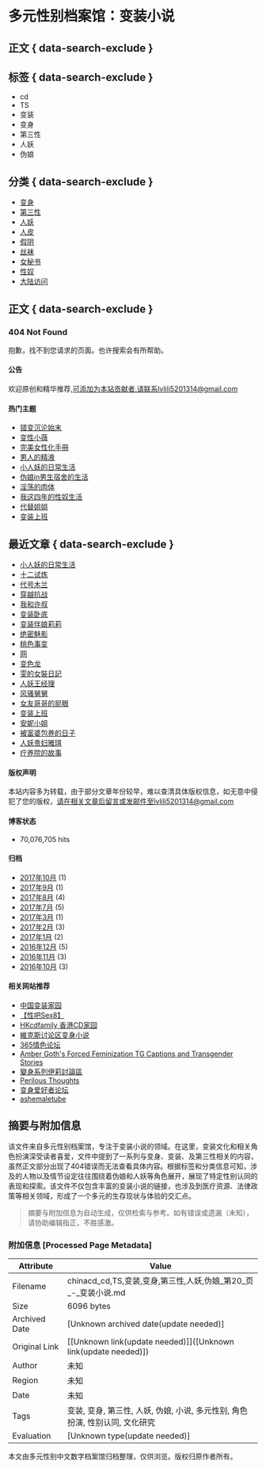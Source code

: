# 多元性别档案馆：变装小说

## 正文 { data-search-exclude }


## 标签 { data-search-exclude }
- cd
- TS
- 变装
- 变身
- 第三性
- 人妖
- 伪娘

## 分类 { data-search-exclude }
- [变身](https://chinacd.wordpress.com/category/%e5%8f%98%e8%ba%ab/)
- [第三性](https://chinacd.wordpress.com/category/%e7%ac%ac%e4%b8%89%e6%80%a7/)
- [人妖](https://chinacd.wordpress.com/category/%e4%ba%ba%e5%a6%96/)
- [人皮](https://chinacd.wordpress.com/category/%e4%ba%ba%e7%9a%ae/)
- [假阴](https://chinacd.wordpress.com/tag/%e5%81%87%e9%98%b4/)
- [丝袜](https://chinacd.wordpress.com/tag/%e4%b8%9d%e8%a2%9c/)
- [女秘书](https://chinacd.wordpress.com/tag/%e5%a5%b3%e7%a7%98%e4%b9%a6/)
- [性奴](https://chinacd.wordpress.com/tag/%e6%80%a7%e5%a5%b4/)
- [大陆访问](https://chinacd.wordpress.com/kexueshangwang/)

## 正文 { data-search-exclude }
### 404 Not Found

抱歉，找不到您请求的页面。也许搜索会有所帮助。

#### 公告
欢迎原创和精华推荐,可添加为本站贡献者.请联系lvlili5201314@gmail.com

#### 热门主题
- [错变沉沦始末](https://chinacd.wordpress.com/2016/05/04/%e9%94%99%e5%8f%98%e6%b2%89%e6%b2%a6%e5%a7%8b%e6%9c%ab/)
- [变性小薇](https://chinacd.wordpress.com/2013/01/05/%e5%8f%98%e6%80%a7%e5%b0%8f%e8%96%87/)
- [完美女性化手冊](https://chinacd.wordpress.com/2013/04/08/%e5%ae%8c%e7%be%8e%e5%a5%b3%e6%80%a7%e5%8c%96%e6%89%8b%e5%86%8a/)
- [男人的精液](https://chinacd.wordpress.com/2016/10/09/%e7%94%b7%e4%ba%ba%e7%9a%84%e7%b2%BE%e6%b6%b2/)
- [小人妖的日常生活](https://chinacd.wordpress.com/2017/10/09/%e5%b0%8f%e4%ba%ba%e5%a6%96%e7%9a%84%e6%97%a5%e5%b8%b8%e7%94%9f%e6%b4%bb/)
- [伪娘in男生宿舍的生活](https://chinacd.wordpress.com/2011/06/15/%e4%bc%aa%e5%a8%98in%e7%94%b7%e7%94%9f%e5%ae%bf%e8%88%8d%e7%9a%84%e7%94%9f%e6%b4%bb/)
- [淫荡的肉体](https://chinacd.wordpress.com/2016/11/18/%e6%b7%ab%e8%8d%a1%e7%9a%84%e8%82%89%e4%bd%93/)
- [我这四年的性奴生活](https://chinacd.wordpress.com/2011/12/24/%e6%88%91%e8%bf%99%e5%9b%9b%e5%b9%b4%e7%9a%84%e6%80%a7%e5%a5%b4%e7%94%9f%e6%b4%bb/)
- [代替姐姐](https://chinacd.wordpress.com/2015/08/08/%e4%bb%a3%e6%9b%bf%e5%a7%90%e5%a7%90/)
- [变装上班](https://chinacd.wordpress.com/2017/01/20/%e5%8f%98%e8%a3%85%e4%b8%8a%e7%8f%ad/)

## 最近文章 { data-search-exclude }
- [小人妖的日常生活](https://chinacd.wordpress.com/2017/10/09/%e5%b0%8f%e4%ba%ba%e5%a6%96%e7%9a%84%e6%97%a5%e5%b8%b8%e7%94%9f%e6%b4%bb/)
- [十二试炼](https://chinacd.wordpress.com/2017/09/04/%e5%8d%81%e4%ba%8c%e8%af%95%e7%82%bc/)
- [代号木兰](https://chinacd.wordpress.com/2017/08/28/%e4%bb%a3%e5%8f%b7%e6%9c%a8%e5%85%b0/)
- [穿越抗战](https://chinacd.wordpress.com/2017/08/25/%e7%a9%bf%e8%b6%8a%e6%8a%97%e6%88%98/)
- [我和许叔](https://chinacd.wordpress.com/2017/08/10/%e6%88%91%e5%92%8c%e8%ae%b8%e5%8f%94/)
- [变装卧底](https://chinacd.wordpress.com/2017/08/08/%e5%8f%98%e8%a3%85%e5%8d%a7%e5%ba%95/)
- [变装伴娘莉莉](https://chinacd.wordpress.com/2017/07/26/%e5%8f%98%e8%a3%85%e4%bc%b4%e5%a8%98%e8%8e%89%e8%8e%89/)
- [绝密魅影](https://chinacd.wordpress.com/2017/07/24/%e7%bb%9d%e5%af%86%e9%ad%85%e5%bd%b1/)
- [桃色事变](https://chinacd.wordpress.com/2017/07/21/%e6%a1%83%e8%89%b2%e4%ba%8b%e5%8f%98/)
- [网](https://chinacd.wordpress.com/2017/07/21/%e7%bd%91/)
- [变色龙](https://chinacd.wordpress.com/2017/07/18/%e5%8f%98%e8%89%b2%e9%be%99/)
- [雯的女裝日記](https://chinacd.wordpress.com/2017/03/14/%e9%9b%af%e7%9a%84%e5%a5%b3%e8%a3%9d%e6%97%a5%e8%a8%98/)
- [人妖王经理](https://chinacd.wordpress.com/2017/02/08/%e4%ba%ba%e5%a6%96%e7%8e%8b%e7%bb%8f%e7%90%86/)
- [风骚舅舅](https://chinacd.wordpress.com/2017/02/05/%e9%a3%8e%e9%aa%9a%e8%88%85%e8%88%85/)
- [女友哥哥的屁眼](https://chinacd.wordpress.com/2017/02/03/%e5%a5%b3%e5%8f%8b%e5%93%a5%e5%93%a5%e7%9a%84%e5%b1%81%e7%9c%bc/)
- [变装上班](https://chinacd.wordpress.com/2017/01/20/%e5%8f%98%e8%a3%85%e4%b8%8a%e7%8f%ad/)
- [安妮小姐](https://chinacd.wordpress.com/2017/01/05/%e5%ae%89%e5%a6%ae%e5%b0%8f%e5%a7%90/)
- [被富婆包养的日子](https://chinacd.wordpress.com/2016/12/27/%e8%a2%ab%e5%af%8c%e5%a9%86%e5%8c%85%e5%85%bb%e7%9a%84%e6%97%a5%e5%ad%90/)
- [人妖贵妇雅琪](https://chinacd.wordpress.com/2016/12/13/%e4%ba%ba%e5%a6%96%e8%b4%b5%e5%a6%87%e9%9b%85%e7%90%aa/)
- [疗养院的故事](https://chinacd.wordpress.com/2016/12/12/%e7%96%97%e5%85%bb%e9%99%a2%e7%9a%84%e6%95%85%e4%ba%8b/)

#### 版权声明
本站内容多为转载，由于部分文章年份较早，难以查清具体版权信息，如无意中侵犯了您的版权，请在相关文章后留言或发邮件至lvlili5201314@gmail.com

#### 博客状态
- 70,076,705 hits

#### 归档
- [2017年10月](https://chinacd.wordpress.com/2017/10/) (1)
- [2017年9月](https://chinacd.wordpress.com/2017/09/) (1)
- [2017年8月](https://chinacd.wordpress.com/2017/08/) (4)
- [2017年7月](https://chinacd.wordpress.com/2017/07/) (5)
- [2017年3月](https://chinacd.wordpress.com/2017/03/) (1)
- [2017年2月](https://chinacd.wordpress.com/2017/02/) (3)
- [2017年1月](https://chinacd.wordpress.com/2017/01/) (2)
- [2016年12月](https://chinacd.wordpress.com/2016/12/) (5)
- [2016年11月](https://chinacd.wordpress.com/2016/11/) (3)
- [2016年10月](https://chinacd.wordpress.com/2016/10/) (3)

#### 相关网站推荐
- [中国变装家园](http://www.4u77.com/?fromuid=586762)
- [【性吧Sex8】](http://s8song.net/index.php?u=14983943)
- [HKcdfamily 香港CD家园](http://www.hkcdfamily.net/forum/forum.php)
- [維克斯讨论区变身小说](http://www.wahas.com/forumdisplay.php?fid=475&adult=agreed)
- [365情色论坛](http://www.x365x.com/)
- [Amber Goth's Forced Feminization TG Captions and Transgender Stories](http://amber-goth.blogspot.com)
- [變身系列伊莉討論區](http://www.eyny.com/forum-475-1.html)
- [Perilous Thoughts](http://perilousthoughts.com/content/index.php "SM图文小说，英文版")
- [变身爱好者论坛](http://tgfuns.com/?fromuid=16057 "变身,变装,CD.TS.活跃论坛")
- [ashemaletube](http://www.ashemaletube.com/ "在线视频,图片,小说")
<!-- tcd_original_link https://chinacd.wordpress.com/page/20/ -->


## 摘要与附加信息

<!-- tcd_abstract -->
该文件来自多元性别档案馆，专注于变装小说的领域。在这里，变装文化和相关角色扮演深受读者喜爱，文件中提到了一系列与变身、变装、及第三性相关的内容，虽然正文部分出现了404错误而无法查看具体内容。根据标签和分类信息可知，涉及的人物以及情节设定往往围绕着伪娘和人妖等角色展开，展现了特定性别认同的表现和探索。该文件不仅包含丰富的变装小说的链接，也涉及到医疗资源、法律政策等相关领域，形成了一个多元的生存现状与体验的交汇点。
<!-- tcd_abstract_end -->

> 摘要与附加信息为自动生成，仅供检索与参考。如有错误或遗漏（未知），请协助编辑指正，不胜感激。

### 附加信息 [Processed Page Metadata]

| Attribute       | Value                                  |
|-----------------|----------------------------------------|
| Filename        | chinacd_cd,TS,变装,变身,第三性,人妖,伪娘_第20_页_-_变装小说.md                             |
| Size            | 6096 bytes                           |
| Archived Date   | [Unknown archived date(update needed)]                             |
| Original Link   | [[Unknown link(update needed)]]([Unknown link(update needed)])                       |
| Author          | 未知                               |
| Region          | 未知                               |
| Date            | 未知                                 |
| Tags            | 变装, 变身, 第三性, 人妖, 伪娘, 小说, 多元性别, 角色扮演, 性别认同, 文化研究                                 |
| Evaluation            | [Unknown type(update needed)]                                 |
<!-- tcd_table_end -->

本文由多元性别中文数字档案馆归档整理，仅供浏览。版权归原作者所有。
